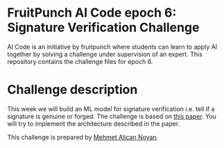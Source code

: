 # FruitPunch AI Code epoch 6: Signature Verification Challenge

AI Code is an initiative by fruitpunch where students can learn to apply AI together by solving a challenge under supervision of an expert. This repository contains the challenge files for epoch 6.

# Challenge description

This week we will build an ML model for signature verification i.e. tell if a signature is genuine or forged. The challenge is based on [this paper](https://arxiv.org/abs/1707.02131). You will try to implement the architecture described in the paper.

This challenge is prepared by [Mehmet Alican Noyan](https://github.com/MehmetAlicanNoyan).
